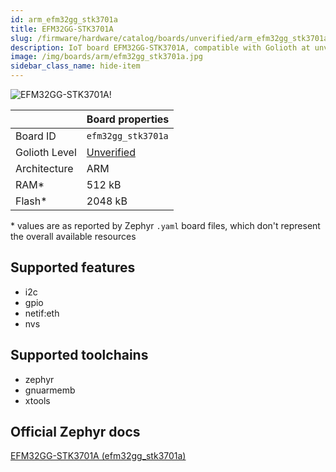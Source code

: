 ```yaml
---
id: arm_efm32gg_stk3701a
title: EFM32GG-STK3701A
slug: /firmware/hardware/catalog/boards/unverified/arm_efm32gg_stk3701a
description: IoT board EFM32GG-STK3701A, compatible with Golioth at unverified level.
image: /img/boards/arm/efm32gg_stk3701a.jpg
sidebar_class_name: hide-item
---
```


[//]: # (This is an auto-generated file, do not edit! Changes to it will be lost upon re-generation)

![EFM32GG-STK3701A!](/img/boards/arm/efm32gg_stk3701a.jpg "EFM32GG-STK3701A")

|                | Board properties     |
| -------------  | -------------------- |
| Board ID       | `efm32gg_stk3701a` |
| Golioth Level  | [Unverified](/firmware/hardware#unverified-boards) |
| Architecture   | ARM |
| RAM*           | 512 kB |
| Flash*         | 2048 kB |

\* values are as reported by Zephyr `.yaml` board files, which don't represent the overall available resources



## Supported features

* i2c
* gpio
* netif:eth
* nvs

## Supported toolchains

* zephyr
* gnuarmemb
* xtools

## Official Zephyr docs

[EFM32GG-STK3701A (efm32gg_stk3701a)](https://docs.zephyrproject.org/latest/boards/arm/efm32gg_stk3701a/doc/index.html)
